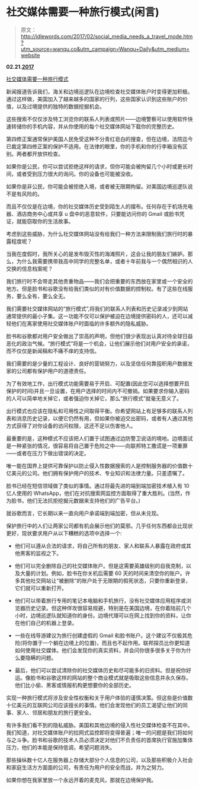 # 社交媒体需要一种旅行模式(闲言)

> 原文：<http://idlewords.com/2017/02/social_media_needs_a_travel_mode.htm?utm_source=wanqu.co&utm_campaign=Wanqu+Daily&utm_medium=website>

**02.21.[2017](/2017/)**

[社交媒体需要一种旅行模式](/2017/02/social_media_needs_a_travel_mode.htm)

新闻报道告诉我们，海关和边境巡逻队在边境检查社交媒体账户时变得更加积极。通过这样做，美国加入了越来越多的国家的行列，这些国家认识到这些账户的价值，以及过境提供的独特的数据挖掘机会。

这些搜索不仅仅涉及特工浏览你的联系人列表或照片——边境警察可以使用软件快速转储你的手机内容，并从你使用的每个社交媒体网站下载你的完整历史。

第四修正案通常保护美国人民免受这种不分青红皂白的搜查，但在边境，法院迄今已裁定第四修正案的保护不适用。在法律的眼里，你的手机和你的行李箱没有区别。两者都开放供检查。

如果你是公民，你可以尝试拒绝这样的请求，但你可能会被拘留几个小时或更长时间，或者受到压力很大的询问。你的设备也可能被没收。

如果你是非公民，你可能会被拒绝入境，或者被无限期拘留。对美国边境巡逻队说不是有风险的。

而且不仅仅是在边境，你的社交媒体历史受到陌生人的摆布。任何存在于机场充电器、酒店商务中心或共享 u 盘中的恶意软件，只要能访问你的 Gmail 或脸书凭证，就能窃取你的生活故事。

考虑到这些威胁，为什么社交媒体网站没有给我们一种方法来限制我们旅行时的暴露程度呢？

当我在度假时，我所关心的是发布毁灭性的海滩照片，这会让我的朋友们嫉妒。那么，为什么我需要携带我高中同学的完整名单，或者十年前我与一个偶然相识的人交换的信息档案呢？

我们旅行时不会带走其他贵重物品——我们会把重要的东西放在家里或一个安全的地方。但是脸书和谷歌没有给我们类似的对有价值数据的控制权。有了这些在线服务，要么全有，要么全无。

我们需要社交媒体网站的“旅行模式”,将我们的联系人列表和历史记录减少到网站通常提供的最小子集。这一功能不仅可以保护被迫在边境提供密码的人，还可以减轻他们在离家使用社交媒体账户时面临的许多额外的隐私威胁。

脸书和谷歌都对用户安全做出了崇高的声明，但他们很少表现出认真对待全球日益恶化的政治气候。“旅行模式”将是一个机会，让他们展示他们对用户安全的承诺，而不仅仅是新闻稿和不痛不痒的支持信。

我们需要的是少量的工程设计、良好的营销努力，以及坚信任何靠囤积用户数据发家的公司都有保护用户的道德责任。

为了有效地工作，出行模式功能需要易于开启、可配置(因此您可以选择想要开启保护的时间)并且一旦设置，在用户选择的时间内不可撤销。如果要求你输入密码的人可以简单地关掉它，或者强迫你关掉它，那么“旅行模式”就毫无意义了。

出行模式也应该在隐私和可用性之间取得平衡。你希望网站上有足够多的联系人列表和消息历史记录，以便它仍然有用，但如果你被迫交出密码，或者有人通过其他方式获得了对你设备的访问权限，这还不足以伤害他人。

最重要的是，这种模式不应该把人们置于试图通过边防警卫说话的境地。边境面试是一种紧张的情况，很容易将自己置于危险之中——向联邦特工撒谎是一项重罪——或者在压力下做出错误的决定。

唯一能在国界上提供可靠保护以防止侵入性数据搜索的人是控制服务器的价值数十亿美元的公司。他们拥有保护用户的技术、专业知识和法律力量。只差遗嘱了。

脸书已经在短信领域做了类似的事情。通过将最先进的端到端加密技术植入有 10 亿人使用的 WhatsApp，他们在对抗搜索网监控方面取得了重大胜利。(当然，作为脸书，他们无法抗拒挖掘元数据来支持他们的广告平台。)

就谷歌而言，它长期以来一直向用户承诺端到端加密，但从未兑现。

保护旅行中的人们让两家公司都有机会展示他们的莫邪。几乎任何东西都会比现状更好，现状要求用户从以下糟糕的选项中选择一个:

*   他们可以遵从合法的请求，将自己所有的朋友、家人和联系人暴露在政府或其他黑客的监视之下。
*   他们可以完全删除自己的社交媒体账户。但是这需要英雄级别的自我克制，以及大量的计划。例如，脸书在你关机后需要 60 天的时间来清空你的账户。许多其他社交网站让“被删除”的账户处于无限期的假死状态，只要你重新登录，它们就可以重新打开。

*   他们可以带着旅行专用的笔记本电脑和手机旅行，没有社交媒体应用程序或浏览器历史记录。但这种佯攻很容易规避，特别是在美国边境，在你着陆前几个小时，边境巡逻队就知道你的身份。边境代理可以在网上找到你的资料，让你在他们自己的机器上登录。

*   一些在线导游建议为旅行创建虚假的 Gmail 和脸书账户。这个建议不仅极其危险(将你置于一个躺在边境上的位置)，而且也不起作用。联邦探员比你更知道如何使用社交媒体。他们会发现你的真实资料，并会问你很多很多关于你为什么要隐瞒的问题。

*   最后，他们可以尝试清除你的社交媒体历史和尽可能多的旧资料。但是祝你好运。像脸书和谷歌这样的网站的整个商业模式就是吸取这些信息并永久保存。他们比小偷、黑客或情报机构更想要你的全部历史。

实现一种旅行模式将涉及安全性权衡和关于用户体验的谨慎决策。但这些是价值数十亿美元的互联网公司应该擅长的事情。他们会发现他们的员工渴望让他们的同事、家人、邻居和朋友的旅行更安全。

有许多我们看不到的隐私威胁。美国和其他边境的侵入性社交媒体检查不在其中。我们知道，对社交媒体账户的拉网式监控即将变得普遍；唯一的问题是我们将如何与之斗争。脸书和谷歌的技术人员必须决定对他们不负责任的首席执行官施加集体压力，他们的本能是保持低调，希望问题消失。

那些操纵数十亿人在服务器上存储大部分个人信息的公司，以及那些积极介入社会和家庭生活方方面面的公司，有责任为用户的安全而战，并为之努力。

如果你想在我家里放一个永远开着的麦克风，那就在边境保护我。